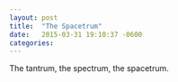 ```yaml
---
layout: post
title:  "The Spacetrum"
date:   2015-03-31 19:10:37 -0600
categories: 
---
```


The tantrum, the spectrum, the spacetrum.
